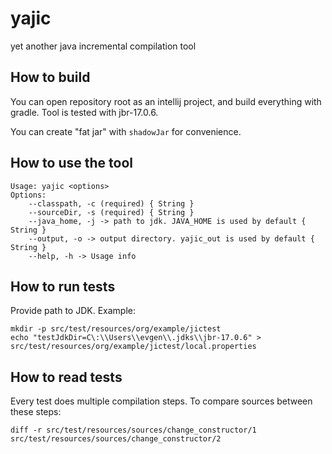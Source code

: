 # yajic

yet another java incremental compilation tool

## How to build

You can open repository root as an intellij project, and build everything with gradle. Tool is tested with jbr-17.0.6.

You can create "fat jar" with `shadowJar` for convenience.

## How to use the tool

```
Usage: yajic <options>
Options:
    --classpath, -c (required) { String }
    --sourceDir, -s (required) { String }
    --java_home, -j -> path to jdk. JAVA_HOME is used by default { String }
    --output, -o -> output directory. yajic_out is used by default { String }
    --help, -h -> Usage info
```

## How to run tests

Provide path to JDK. Example:

```
mkdir -p src/test/resources/org/example/jictest
echo "testJdkDir=C\:\\Users\\evgen\\.jdks\\jbr-17.0.6" > src/test/resources/org/example/jictest/local.properties
```

## How to read tests

Every test does multiple compilation steps. To compare sources between these steps:
```
diff -r src/test/resources/sources/change_constructor/1 src/test/resources/sources/change_constructor/2
```
